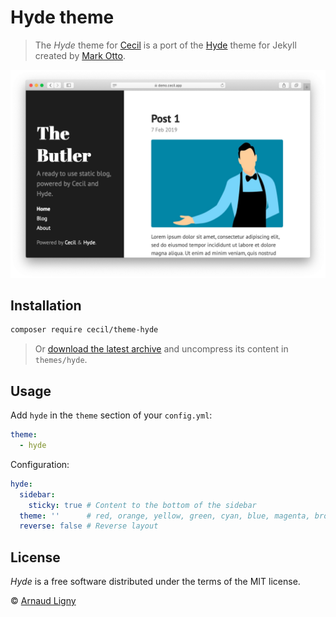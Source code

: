 # Hyde theme

> The _Hyde_ theme for [Cecil](https://cecil.app) is a port of the [Hyde](https://github.com/poole/hyde) theme for Jekyll created by [Mark Otto](https://github.com/mdo).

![Demo screenshot](docs/screenshot.png)

## Installation

```bash
composer require cecil/theme-hyde
```

> Or [download the latest archive](https://github.com/Cecilapp/theme-hyde/releases/latest/) and uncompress its content in `themes/hyde`.

## Usage

Add `hyde` in the `theme` section of your `config.yml`:

```yaml
theme:
  - hyde
```

Configuration:

```yaml
hyde:
  sidebar:
    sticky: true # Content to the bottom of the sidebar
  theme: ''      # red, orange, yellow, green, cyan, blue, magenta, brown or cecil
  reverse: false # Reverse layout
```

## License

 _Hyde_ is a free software distributed under the terms of the MIT license.

© [Arnaud Ligny](https://arnaudligny.fr)
